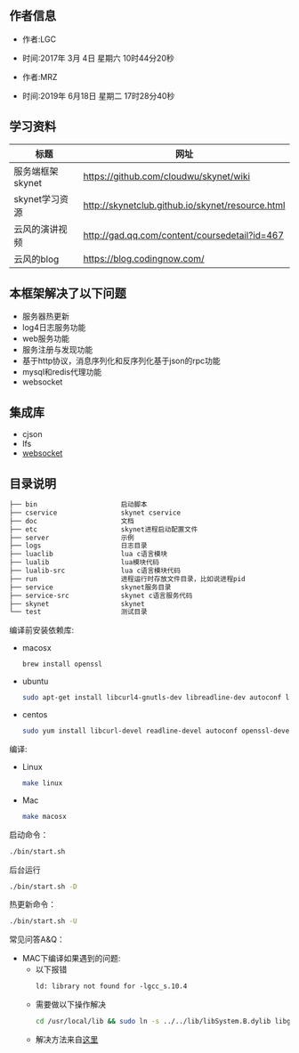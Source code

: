 作者信息
---
- 作者:LGC
- 时间:2017年 3月 4日 星期六 10时44分20秒 

- 作者:MRZ
- 时间:2019年 6月18日 星期二 17时28分40秒

学习资料
---
|标题|网址|
|-|-|
|服务端框架skynet|https://github.com/cloudwu/skynet/wiki|
|skynet学习资源|http://skynetclub.github.io/skynet/resource.html|
|云风的演讲视频|http://gad.qq.com/content/coursedetail?id=467|
|云风的blog|https://blog.codingnow.com/|

本框架解决了以下问题
---
- 服务器热更新
- log4日志服务功能
- web服务功能
- 服务注册与发现功能
- 基于http协议，消息序列化和反序列化基于json的rpc功能
- mysql和redis代理功能
- websocket

集成库
---
- cjson
- lfs
- [websocket](https://github.com/dpull/lua-webclient)

目录说明
---
```txt
├── bin                     启动脚本
├── cservice                skynet cservice
├── doc                     文档
├── etc                     skynet进程启动配置文件
├── server                  示例
├── logs                    日志目录
├── luaclib                 lua c语言模块
├── lualib                  lua模块代码
├── lualib-src              lua c语言模块代码
├── run                     进程运行时存放文件目录，比如说进程pid
├── service                 skynet服务目录
├── service-src             skynet c语言服务代码
├── skynet                  skynet
└── test                    测试目录
```

编译前安装依赖库:
- macosx
    ```sh
    brew install openssl
    ```
- ubuntu
    ```sh
    sudo apt-get install libcurl4-gnutls-dev libreadline-dev autoconf libssl-dev
    ```
- centos
    ```sh
    sudo yum install libcurl-devel readline-devel autoconf openssl-devel
    ```

编译:
- Linux
    ```sh
    make linux
    ```
- Mac
    ```sh
    make macosx
    ```

启动命令：
```sh
./bin/start.sh
```
后台运行
```sh
./bin/start.sh -D
```
热更新命令：
```sh
./bin/start.sh -U
```

常见问答A&Q：
- MAC下编译如果遇到的问题:
    - 以下报错
        ```txt
        ld: library not found for -lgcc_s.10.4
        ```
    - 需要做以下操作解决
        ```sh
        cd /usr/local/lib && sudo ln -s ../../lib/libSystem.B.dylib libgcc_s.10.4.dylib
        ```
    - 解决方法来自[这里](http://bugsfixes.blogspot.com/2016/02/mac-ld-library-not-found-for-lgccs104.html)